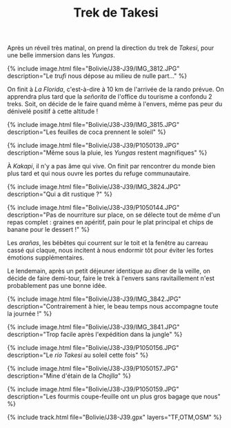 ﻿---
title: "Trek de Takesi"
permalink: /Bolivie/J38-J39/
sidebar:
  nav: "bolivie"
enable_tracks: true
---

Après un réveil très matinal, on prend la direction du trek de *Takesi*, pour une belle immersion dans les *Yungas*.

{% include image.html file="Bolivie/J38-J39/IMG_3812.JPG" description="Le *trufi* nous dépose au milieu de nulle part..." %}

On finit à *La Florida*, c'est-à-dire à 10 km de l'arrivée de la rando prévue. On apprendra plus tard que la *señorita* de l'office du tourisme a confondu 2 treks.
Soit, on décide de le faire quand même à l'envers, même pas peur du dénivelé positif à cette altitude !

{% include image.html file="Bolivie/J38-J39/IMG_3815.JPG" description="Les feuilles de coca prennent le soleil" %}

{% include image.html file="Bolivie/J38-J39/P1050139.JPG" description="Même sous la pluie, les *Yungas* restent magnifiques" %}

À *Kakapi*, il n'y a pas âme qui vive. On finit par rencontrer du monde bien plus tard et qui nous ouvre les portes du refuge communautaire.

{% include image.html file="Bolivie/J38-J39/IMG_3824.JPG" description="Qui a dit rustique ?" %}

{% include image.html file="Bolivie/J38-J39/P1050144.JPG" description="Pas de nourriture sur place, on se délecte tout de même d'un repas complet : graines en apéritif, pain pour le plat principal et chips de banane pour le dessert !" %}

Les *arañas*, les bébêtes qui courrent sur le toit et la fenêtre au carreau cassé qui claque, nous incitent à nous endormir tôt pour éviter les fortes émotions supplémentaires.

Le lendemain, après un petit déjeuner identique au dîner de la veille, on décide de faire demi-tour, faire le trek à l'envers sans ravitaillement n'est probablement pas une bonne idée.

{% include image.html file="Bolivie/J38-J39/IMG_3842.JPG" description="Contrairement à hier, le beau temps nous accompagne toute la journée !" %}

{% include image.html file="Bolivie/J38-J39/IMG_3841.JPG" description="Trop facile après l'expédition dans la jungle" %}

{% include image.html file="Bolivie/J38-J39/P1050156.JPG" description="Le *río Takesi* au soleil cette fois" %}

{% include image.html file="Bolivie/J38-J39/P1050157.JPG" description="Mine d'étain de la *Chojlla*" %}

{% include image.html file="Bolivie/J38-J39/P1050159.JPG" description="Les fourmis coupe-feuille ont un plus gros bagage que nous" %}

{% include track.html file="Bolivie/J38-J39.gpx" layers="TF,OTM,OSM" %}
